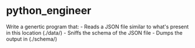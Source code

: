 # python_engineer
Write a genertic program that: - Reads a JSON file similar to what's present in this location (./data/) - Sniffs the schema of the JSON file  - Dumps the output in (./schema/)
